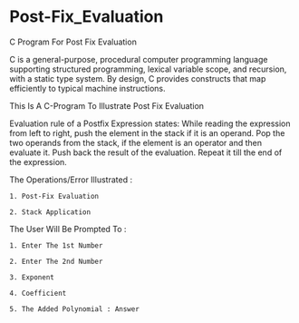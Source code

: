# Post-Fix_Evaluation
C Program For Post Fix Evaluation

C is a general-purpose, procedural computer programming language supporting structured programming, lexical variable scope, and recursion, with a static type system. By design, C provides constructs that map efficiently to typical machine instructions.

This Is A C-Program To Illustrate Post Fix Evaluation

Evaluation rule of a Postfix Expression states:
While reading the expression from left to right, push the element in the stack if it is an operand. Pop the two operands from the stack, if the element is an operator and then evaluate it. Push back the result of the evaluation. Repeat it till the end of the expression.

The Operations/Error Illustrated :

    1. Post-Fix Evaluation

    2. Stack Application

The User Will Be Prompted To :

    1. Enter The 1st Number

    2. Enter The 2nd Number

    3. Exponent

    4. Coefficient

    5. The Added Polynomial : Answer
